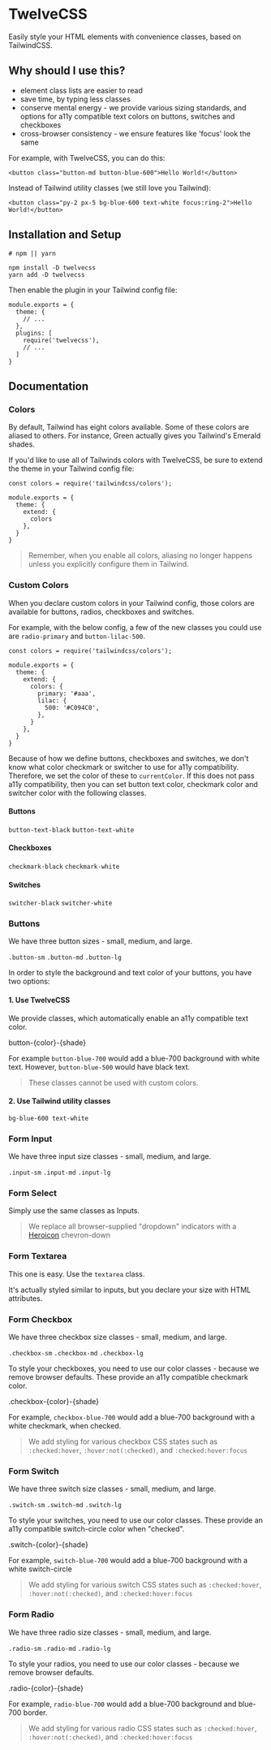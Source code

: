 # TwelveCSS

Easily style your HTML elements with convenience classes, based on TailwindCSS.

## Why should I use this?

- element class lists are easier to read
- save time, by typing less classes
- conserve mental energy - we provide various sizing standards, and options for a11y compatible text colors on buttons, switches and checkboxes
- cross-browser consistency - we ensure features like 'focus' look the same

For example, with TwelveCSS, you can do this:

```
<button class="button-md button-blue-600">Hello World!</button>
```

Instead of Tailwind utility classes (we still love you Tailwind):

```
<button class="py-2 px-5 bg-blue-600 text-white focus:ring-2">Hello World!</button>
```

## Installation and Setup

```
# npm || yarn

npm install -D twelvecss
yarn add -D twelvecss
```

Then enable the plugin in your Tailwind config file:

```
module.exports = {
  theme: {
    // ...
  },
  plugins: [
    require('twelvecss'),
    // ...
  ]
}
```

## Documentation

### Colors

By default, Tailwind has eight colors available. Some of these colors are aliased to others. For instance, Green actually gives you Tailwind's Emerald shades.

If you'd like to use all of Tailwinds colors with TwelveCSS, be sure to extend the theme in your Tailwind config file:

```
const colors = require('tailwindcss/colors');

module.exports = {
  theme: {
    extend: {
      colors
    },
  }
}
```

> Remember, when you enable all colors, aliasing no longer happens unless you explicitly configure them in Tailwind.

### Custom Colors

When you declare custom colors in your Tailwind config, those colors are available for buttons, radios, checkboxes and switches.

For example, with the below config, a few of the new classes you could use are `radio-primary` and `button-lilac-500`. 

```
const colors = require('tailwindcss/colors');

module.exports = {
  theme: {
    extend: {
      colors: {
        primary: '#aaa',
        lilac: {
          500: '#C094C0',
        },
      }
    },
  }
}
```

Because of how we define buttons, checkboxes and switches, we don't know what color checkmark or switcher to use for a11y compatibility. Therefore, we set the color of these to `currentColor`. If this does not pass a11y compatibility, then you can set button text color, checkmark color and switcher color with the following classes.

#### Buttons

`button-text-black`
`button-text-white`

#### Checkboxes

`checkmark-black`
`checkmark-white`

#### Switches

`switcher-black`
`switcher-white`

### Buttons

We have three button sizes - small, medium, and large.

`.button-sm`
`.button-md`
`.button-lg`

In order to style the background and text color of your buttons, you have two options:

#### 1. Use TwelveCSS

We provide classes, which automatically enable an a11y compatible text color.

button-{color}-{shade}

For example `button-blue-700` would add a blue-700 background with white text.
However, `button-blue-500` would have black text.

> These classes cannot be used with custom colors. 

#### 2. Use Tailwind utility classes

`bg-blue-600 text-white`

### Form Input

We have three input size classes - small, medium, and large.

`.input-sm`
`.input-md`
`.input-lg`

### Form Select

Simply use the same classes as Inputs.

> We replace all browser-supplied "dropdown" indicators with a [Heroicon](https://heroicons.com) chevron-down

### Form Textarea

This one is easy. Use the `textarea` class. 

It's actually styled similar to inputs, but you declare your size with HTML attributes.

### Form Checkbox

We have three checkbox size classes - small, medium, and large.

`.checkbox-sm`
`.checkbox-md`
`.checkbox-lg`

To style your checkboxes, you need to use our color classes - because we remove browser defaults. These provide an a11y compatible checkmark color.

.checkbox-{color}-{shade}

For example, `checkbox-blue-700` would add a blue-700 background with a white checkmark, when checked.

> We add styling for various checkbox CSS states such as `:checked:hover`, `:hover:not(:checked)`, and `:checked:hover:focus`

### Form Switch

We have three switch size classes - small, medium, and large.

`.switch-sm`
`.switch-md`
`.switch-lg`

To style your switches, you need to use our color classes. These provide an a11y compatible switch-circle color when "checked".

.switch-{color}-{shade}

For example, `switch-blue-700` would add a blue-700 background with a white switch-circle

> We add styling for various switch CSS states such as `:checked:hover`, `:hover:not(:checked)`, and `:checked:hover:focus`

### Form Radio

We have three radio size classes - small, medium, and large.

`.radio-sm`
`.radio-md`
`.radio-lg`

To style your radios, you need to use our color classes - because we remove browser defaults.

.radio-{color}-{shade}

For example, `radio-blue-700` would add a blue-700 background and blue-700 border.

> We add styling for various radio CSS states such as `:checked:hover`, `:hover:not(:checked)`, and `:checked:hover:focus`
